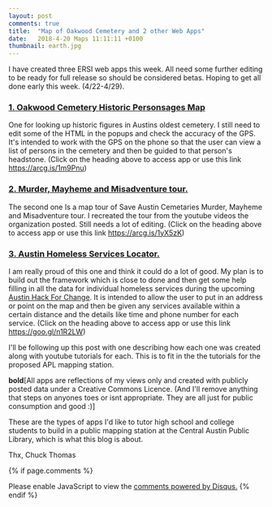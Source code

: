 ```yaml
---
layout: post
comments: true
title:  "Map of Oakwood Cemetery and 2 other Web Apps"
date:   2018-4-20 Maps 11:11:11 +0100
thumbnail: earth.jpg
---
```

I have created three ERSI web apps this week. All need some further editing to be ready for full release so should be considered betas. Hoping to get all done early this week. (4/22-4/29). 

### [1. Oakwood Cemetery Historic Personsages Map](https://arcg.is/1m9Pnu "Heading link")

One for looking up historic figures in Austins oldest cemetery. I still need to edit some of the HTML in the popups and check the accuracy of the GPS. It's intended to work with the GPS on the phone so that the user can view a list of persons in the cemetery and then be guided to that person's headstone. (Click on the heading above to access app or use this link https://arcg.is/1m9Pnu)

### [2. Murder, Mayheme and Misadventure tour.](https://arcg.is/1yX5zK "Heading link")

The second one Is a map tour of Save Austin Cemetaries Murder, Mayheme and Misadventure tour. I recreated the tour from the youtube videos the organization posted. Still needs a lot of editing. (Click on the heading above to access app or use this link https://arcg.is/1yX5zK)

### [3. Austin Homeless Services Locator.](https://goo.gl/n1R2LW "Heading link")
I am really proud of this one and think it could do a lot of good. My plan is to build out the framework which is close to done and then get some help filling in all the data for individual homeless services during the upcoming [Austin Hack For Change](http://atxhackforchange.org/ "Heading link"). It is intended to allow the user to put in an address or point on the map and then be given any services available within a certain distance and the details like time and phone number for each service. (Click on the heading above to access app or use this link https://goo.gl/n1R2LW)

I'll be following up this post with one describing how each one was created along with youtube tutorials for each. This is to fit in the the tutorials for the proposed APL mapping station.

**bold**[All apps are reflections of my views only and created with publicly posted data under a Creative Commons Licence.  (And I'll remove anything that steps on anyones toes or isnt appropriate. They are all just for public consumption and good :)] 

These are the types of apps I'd like to tutor high school and college students to build in a public mapping station at the Central Austin Public Library, which is what this blog is about.

Thx, Chuck Thomas

{% if page.comments %} 
<div id="disqus_thread"></div>
<script>

/**
*  RECOMMENDED CONFIGURATION VARIABLES: EDIT AND UNCOMMENT THE SECTION BELOW TO INSERT DYNAMIC VALUES FROM YOUR PLATFORM OR CMS.
*  LEARN WHY DEFINING THESE VARIABLES IS IMPORTANT: https://disqus.com/admin/universalcode/#configuration-variables*/
/*
var disqus_config = function () {
this.page.url = PAGE_URL;  // Replace PAGE_URL with your page's canonical URL variable
this.page.identifier = PAGE_IDENTIFIER; // Replace PAGE_IDENTIFIER with your page's unique identifier variable
};
*/
(function() { // DON'T EDIT BELOW THIS LINE
var d = document, s = d.createElement('script');
s.src = 'https://http-esri4apl-site.disqus.com/embed.js';
s.setAttribute('data-timestamp', +new Date());
(d.head || d.body).appendChild(s);
})();
</script>
<noscript>Please enable JavaScript to view the <a href="https://disqus.com/?ref_noscript">comments powered by Disqus.</a></noscript>
{% endif %}
